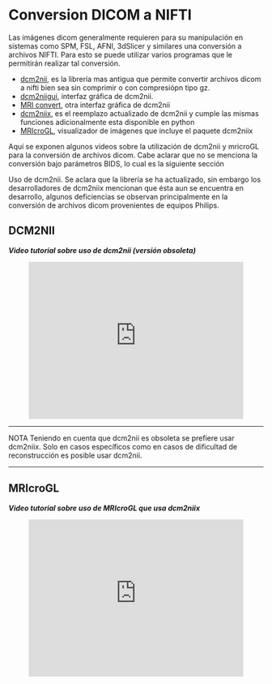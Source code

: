 # Conversion DICOM a NIFTI

Las imágenes dicom generalmente requieren para su manipulación en sistemas como SPM, FSL, AFNI, 3dSlicer y similares una conversión a archivos NIFTI. Para esto se puede utilizar varios programas que le permitirán realizar tal conversión.

- [dcm2nii](https://www.nitrc.org/projects/dcm2nii/), es la librería mas antigua que permite convertir archivos dicom a nifti bien sea sin comprimir o con compresiópn tipo gz.
- [dcm2niigui](https://people.cas.sc.edu/rorden/mricron/dcm2nii.html), interfaz gráfica de dcm2nii.
- [MRI convert](https://lcni.uoregon.edu/downloads/mriconvert), otra interfaz gráfica de dcm2nii
- [dcm2niix](https://github.com/rordenlab/dcm2niix), es el reemplazo actualizado de dcm2nii y cumple las mismas funciones adicionalmente esta disponible en python
- [MRIcroGL](https://www.mccauslandcenter.sc.edu/mricrogl/home), visualizador de imágenes que incluye el paquete dcm2niix

Aquí se exponen algunos videos sobre la utilización de dcm2nii y mricroGL para la conversión de archivos dicom. Cabe aclarar que no se menciona la conversión bajo parámetros BIDS, lo cual es la siguiente sección

Uso de dcm2nii. Se aclara que la librería se ha actualizado, sin embargo los desarrolladores de dcm2niix mencionan que ésta aun se encuentra en desarrollo, algunos deficiencias se observan principalmente en la conversión de archivos dicom provenientes de equipos Philips.

## DCM2NII

***Video tutorial sobre uso de dcm2nii (versión obsoleta)***

<!-- blank line -->

<figure class="video_container">
  <iframe src="https://www.youtube.com/embed/F_cskbDONr0" width="100%" height="310" frameborder="0" allowfullscreen="true"> </iframe>
</figure>
<!-- blank line -->

---

NOTA Teniendo en cuenta que dcm2nii es obsoleta se prefiere usar dcm2niix. Solo en casos específicos como en casos de dificultad de reconstrucción es posible usar dcm2nii.

---

## MRIcroGL

***Video tutorial sobre uso de MRIcroGL que usa dcm2niix***

<!-- blank line -->

<figure class="video_container">
  <iframe src="https://www.youtube.com/embed/UlPMdeaY9wY" width="100%" height="310" frameborder="0" allowfullscreen="true"> </iframe>
</figure>
<!-- blank line -->
